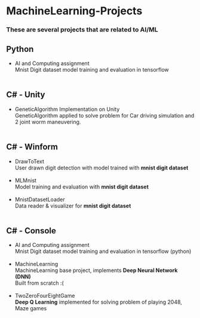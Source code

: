 # MachineLearning-Projects
### These are several projects that are related to AI/ML

## Python
<ul>
  <li>AI and Computing assignment</li>
  Mnist Digit dataset model training and evaluation in tensorflow
  <br><br>
</ul>

## C# - Unity
<ul>
  <li>GeneticAlgorithm Implementation on Unity</li>
  GeneticAlgorithm applied to solve problem for Car driving simulation and 2 joint worm maneuvering.
  <br><br>
</ul>

## C# - Winform
<ul>
  <li>DrawToText</li>
  User drawn digit detection with model trained with <strong>mnist digit dataset</strong>
  <br><br>
  
  <li>MLMnist</li>
  Model training and evaluation with <strong>mnist digit dataset</strong>
  <br><br>
  
  <li>MnistDatasetLoader</li>
  Data reader & visualizer for <strong>mnist digit dataset</strong>
  <br><br>
</ul>

## C# - Console
<ul>
  <li>AI and Computing assignment</li>
  Mnist Digit dataset model training and evaluation in tensorflow (python)
  <br><br>
  
  <li>MachineLearning</li>
  MachineLearning base project, implements <strong>Deep Neural Network (DNN)</strong>
  <br>Built from scratch :(
  <br><br>
  
  <li>TwoZeroFourEightGame</li>
  <strong>Deep Q Learning</strong> implemented for solving problem of playing 2048, Maze games
  <br><br>
</ul>
